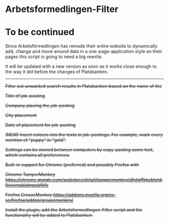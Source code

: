 Arbetsformedlingen-Filter
================

# To be continued

Since Arbetsförmedlingen has remade their entire website to dynamically add, change and move around data in a one-page-application style on their pages this script is going to need a big rewrite.

It will be updated with a new version as soon as it works close enough to the way it did before the changes of Platsbanken.

------

~~Filter out unwanted search results in Platsbanken based on the name of the~~

~~Title of job-posting~~

~~Company placing the job-posting~~

~~City placement~~

~~Date of placement for job-posting~~

~~(NEW) Insert colours into the texts in job-postings. For example, mark every mention of "puppy" in "gold".~~

~~Settings can be moved between computers by copy-pasting some text, which contains all preferences.~~

~~Built-in support for Chrome (preferred) and possibly Firefox with~~

~~Chrome TamperMonkey https://chrome.google.com/webstore/detail/tampermonkey/dhdgffkkebhmkfjojejmpbldmpobfkfo~~

~~Firefox GreaseMonkey https://addons.mozilla.org/sv-se/firefox/addon/greasemonkey/~~
 
~~Install the plugin, add the Arbetsformedlingen-Filter script and the functionality will be added to Platsbanken.~~
